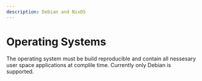 ```yaml
---
description: Debian and NixOS
---
```


# Operating Systems

The operating system must be build reproducible and contain all nessesary user space applications at complile time. Currently only Debian is supported.

